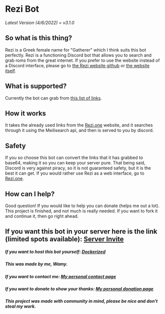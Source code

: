 # Rezi Bot

*Latest Version (4/6/2022) = v3.1.0*

## So what is this thing?
Rezi is a Greek female name for "Gatherer" which I think suits this bot perfectly. Rezi is a functioning Discord bot that allows you to search and grab roms from the great internet. If you prefer to use the website instead of a Discord interface, please go to [the Rezi website github](https://github.com/Wamy-Dev/ReziWebsite) or [the website itself](https://rezi.one).

## What is supported?
Currently the bot can grab from [this list of links](https://github.com/Wamy-Dev/ReziWebsite/wiki).

## How it works
It takes the already used links from the [Rezi.one](https://rezi.one) website, and it searches through it using the Meilisearch api, and then is served to you by discord.

## Safety
If you so choose this bot can convert the links that it has grabbed to base64, making it so you can keep your server pure. That being said, Discord is very against piracy, so it is not guaranteed safety, but it is the best it can get. If you would rather use Rezi as a web interface, go to [Rezi.one](https://rezi.one).

## How can I help?
Good question! If you would like to help you can donate (helps me out a lot). This project is finished, and not much is really needed. If you want to fork it and continue it, then go right ahead.

## If you want this bot in your server here is the link (limited spots available): [Server Invite](https://discord.com/api/oauth2/authorize?client_id=796909768940978186&permissions=3072&scope=bot)

##### If you want to host this bot yourself: [Dockerized](https://hub.docker.com/repository/docker/reziproject/rezibot)
##### This was made by me, Wamy.
##### If you want to contact me: [My personal contact page](https://homeonacloud.com/pages/contactme.html)
##### If you want to donate to show your thanks: [My personal donation page](https://homeonacloud.com/pages/donate.html)
##### This project was made with community in mind, please be nice and don't steal my work.




